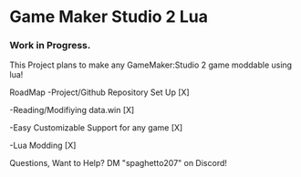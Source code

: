 # Game Maker Studio 2 Lua 
### Work in Progress.

This Project plans to make any GameMaker:Studio 2 game moddable using lua!

RoadMap
-Project/Github Repository Set Up [X]

-Reading/Modifiying data.win [X]

-Easy Customizable Support for any game [X]

-Lua Modding [X]

Questions, Want to Help? 
DM "spaghetto207" on Discord!
